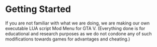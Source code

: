 # Getting Started
If you are not familiar with what we are doing, we are making our own executable LUA script Mod Menu for GTA V. (Everything done is for educational and research purposes as we do not condone any of such modifications towards games for advantages and cheating.)
